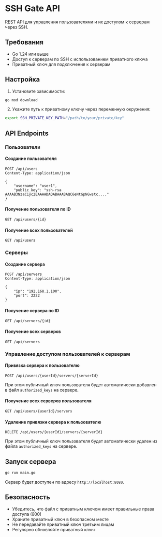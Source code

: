 # SSH Gate API

REST API для управления пользователями и их доступом к серверам через SSH.

## Требования

- Go 1.24 или выше
- Доступ к серверам по SSH с использованием приватного ключа
- Приватный ключ для подключения к серверам

## Настройка

1. Установите зависимости:
```bash
go mod download
```

2. Укажите путь к приватному ключу через переменную окружения:
```bash
export SSH_PRIVATE_KEY_PATH="/path/to/your/private/key"
```

## API Endpoints

### Пользователи

#### Создание пользователя
```
POST /api/users
Content-Type: application/json

{
    "username": "user1",
    "public_key": "ssh-rsa AAAAB3NzaC1yc2EAAAADAQABAAABAQC6eNtGpNGwstc...."
}
```

#### Получение пользователя по ID
```
GET /api/users/{id}
```

#### Получение всех пользователей
```
GET /api/users
```

### Серверы

#### Создание сервера
```
POST /api/servers
Content-Type: application/json

{
    "ip": "192.168.1.100",
    "port": 2222
}
```

#### Получение сервера по ID
```
GET /api/servers/{id}
```

#### Получение всех серверов
```
GET /api/servers
```

### Управление доступом пользователей к серверам

#### Привязка сервера к пользователю
```
POST /api/users/{userId}/servers/{serverId}
```

При этом публичный ключ пользователя будет автоматически добавлен в файл `authorized_keys` на сервере.

#### Получение всех серверов пользователя
```
GET /api/users/{userId}/servers
```

#### Удаление привязки сервера к пользователю
```
DELETE /api/users/{userId}/servers/{serverId}
```

При этом публичный ключ пользователя будет автоматически удален из файла `authorized_keys` на сервере.

## Запуск сервера

```bash
go run main.go
```

Сервер будет доступен по адресу `http://localhost:8080`.

## Безопасность

- Убедитесь, что файл с приватным ключом имеет правильные права доступа (600)
- Храните приватный ключ в безопасном месте
- Не передавайте приватный ключ третьим лицам
- Регулярно обновляйте приватный ключ 